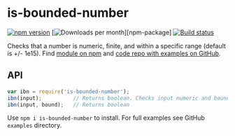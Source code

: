 # is-bounded-number

[![npm version](https://badge.fury.io/js/is-bounded-number.svg)](https://badge.fury.io/js/is-bounded-number)
[![Downloads per month](https://img.shields.io/npm/dm/is-bounded-number.svg?maxAge=2592000)][npm-package]
[![Build status](https://travis-ci.org/davidryan59/is-bounded-number.svg?master)](https://travis-ci.org/davidryan59)


Checks that a number is numeric, finite, and within a specific range (default is +/- 1e15). Find [module on npm](https://www.npmjs.com/package/is-bounded-number) and [code repo with examples on GitHub](https://github.com/davidryan59/is-bounded-number).

## API
``` js
var ibn = require('is-bounded-number');
ibn(input);          // Returns boolean. Checks input numeric and bounded by +/- 1e15
ibn(input, bound);   // Returns boolean
```

Use `npm i is-bounded-number` to install. For full examples see GitHub `examples` directory.
